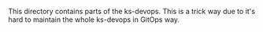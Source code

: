 This directory contains parts of the ks-devops. This is a trick way due to it's hard to 
maintain the whole ks-devops in GitOps way.
